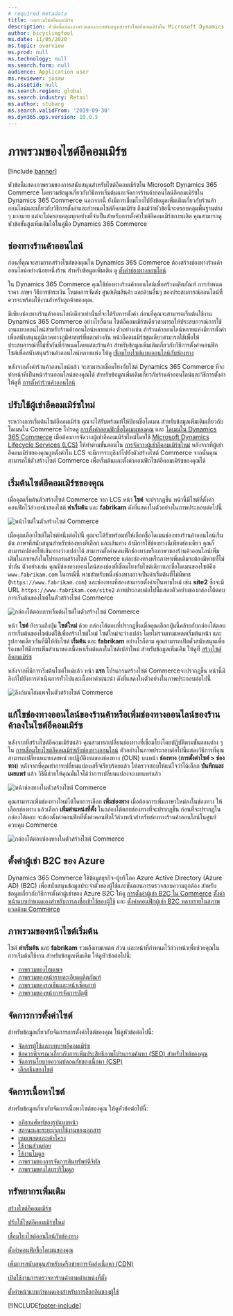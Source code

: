 ```yaml
---
# required metadata
title: ภาพรวมไซต์อีคอมเมิร์ซ
description: หัวข้อนี้แสดงภาพรวมของการสนับสนุนสำหรับไซต์อีคอมเมิร์ซใน Microsoft Dynamics 365 Commerce
author: bicyclingfool
ms.date: 11/05/2020
ms.topic: overview
ms.prod: null
ms.technology: null
ms.search.form: null
audience: Application user
ms.reviewer: josaw
ms.assetid: null
ms.search.region: global
ms.search.industry: Retail
ms.author: stuharg
ms.search.validFrom: '2019-09-30'
ms.dyn365.ops.version: 10.0.5
---
```


# <a name="e-commerce-site-overview"></a>ภาพรวมของไซต์อีคอมเมิร์ซ

[!include [banner](includes/banner.md)]

หัวข้อนี้แสดงภาพรวมของการสนับสนุนสำหรับไซต์อีคอมเมิร์ซใน Microsoft Dynamics 365 Commerce โดยรวมข้อมูลเกี่ยวกับวิธีการเริ่มต้นและจัดการร้านค้าออนไลน์อีคอมเมิร์ซใน Dynamics 365 Commerce นอกจากนี้ ยังมีการเชื่อมโยงไปยังข้อมูลเพิ่มเติมเกี่ยวกับร้านค้าออนไลน์และเกี่ยวกับวิธีการตั้งค่าและกำหนดไซต์อีคอมเมิร์ซ ถึงแม้ว่าหัวข้อนี้จะครอบคลุมพื้นฐานต่าง ๆ มากมาย แต่จะไม่ครอบคลุมทุกอย่างที่จำเป็นสำหรับการตั้งค่าไซต์อีคอมเมิร์ซการผลิต คุณสามารถดูหัวข้อขั้นสูงเพิ่มเติมได้ในคู่มือ Dynamics 365 Commerce

## <a name="online-store-channel"></a>ช่องทางร้านค้าออนไลน์

ก่อนที่คุณจะสามารถสร้างไซต์ของคุณใน Dynamics 365 Commerce ต้องสร้างช่องทางร้านค้าออนไลน์อย่างน้อยหนึ่งร้าน สำหรับข้อมูลเพิ่มเติม ดู [ตั้งค่าช่องทางออนไลน์](channel-setup-online.md) 

ใน Dynamics 365 Commerce คุณใช้ช่องทางร้านค้าออนไลน์เพื่อสร้างผลิตภัณฑ์ การกำหนดราคา ภาษา วิธีการชำระเงิน โหมดการจัดส่ง ศูนย์เติมสินค้า และด้านอื่นๆ ของประสบการณ์ออนไลน์ที่ควรจะพร้อมใช้งานสำหรับลูกค้าของคุณ.

มีเพียงช่องทางร้านค้าออนไลน์เดียวเท่านั้นที่จะได้รับการตั้งค่า ก่อนที่คุณจะสามารถเริ่มต้นใช้งาน Dynamics 365 Commerce อย่างไรก็ตาม ไซต์อีคอมเมิร์ซเดียวสามารถให้ประสบการณ์การใช้งานแบบออนไลน์สำหรับร้านค้าออนไลน์หลายแห่ง ตัวอย่างเช่น ถ้าร้านค้าออนไลน์หลายแห่งมีการตั้งค่าเพื่อสนับสนุนภูมิภาคทางภูมิศาสตร์ที่แตกต่างกัน หน้าอีคอมเมิร์ซชุดเดียวสามารถใช้เพื่อให้ประสบการณ์ที่ไม่ซ้ำกันที่กำหนดโดยแต่ละร้านค้า สำหรับข้อมูลเพิ่มเติมเกี่ยวกับวิธีการตั้งค่าคอนฟิกไซต์เพื่อสนับสนุนร้านค้าออนไลน์หลายแห่ง ให้ดู [เชื่อมโยงไซต์แบบออนไลน์กับช่องทาง](associate-site-online-store.md)

หลังจากตั้งค่าร้านค้าออนไลน์แล้ว จะสามารถเชื่อมโยงกับไซต์ Dynamics 365 Commerce ที่จะทำหน้าที่เป็นหน้าร้านออนไลน์ของคุณได้ สำหรับข้อมูลเพิ่มเติมเกี่ยวกับร้านค้าออนไลน์และวิธีการตั้งค่า ให้ดูที่ [การตั้งค่าร้านค้าออนไลน์](/dynamics365/unified-operations/retail/online-stores)

## <a name="deploy-a-new-e-commerce-tenant"></a>ปรับใช้ผู้เช่าอีคอมเมิร์ซใหม่

ระหว่างการเริ่มต้นไซต์อีคอมเมิร์ซ คุณจะได้รับพร้อมท์ให้ป้อนชื่อโดเมน สำหรับข้อมูลเพิ่มเติมเกี่ยวกับโดเมนใน Commerce โปรดดู [การตั้งค่าคอนฟิกชื่อโดเมนของคุณ](configure-your-domain-name.md) และ [โดเมนใน Dynamics 365 Commerce](domains-commerce.md) เมื่อต้องการจัดวางผู้เช่าอีคอมเมิร์ซใหม่โดยใช้ [Microsoft Dynamics Lifecycle Services (LCS)](/dynamics365/unified-operations/dev-itpro/lifecycle-services/lcs-user-guide) ให้ทำตามขั้นตอนใน [การจัดวางผู้เช่าอีคอมเมิร์ซใหม่](deploy-ecommerce-site.md) หลังจากที่ผู้เช่าอีคอมเมิร์ซของคุณถูกตั้งค่าใน LCS จะมีการระบุลิงก์ไปยังตัวสร้างไซต์ Commerce จากนั้นคุณสามารถใช้ตัวสร้างไซต์ Commerce เพื่อเริ่มต้นและตั้งค่าคอนฟิกไซต์อีคอมเมิร์ซของคุณได้

## <a name="initialize-your-e-commerce-site"></a>เริ่มต้นไซต์อีคอมเมิร์ซของคุณ

เมื่อคุณเริ่มต้นตัวสร้างไซต์ Commerce จาก LCS หน้า **ไซต์** จะปรากฏขึ้น หน้านี้มีไซต์ที่ตั้งค่าคอนฟิกไว้ล่วงหน้าสองไซต์ **ค่าเริ่มต้น** และ **fabrikam** ดังที่แสดงในตัวอย่างในภาพประกอบต่อไปนี้

![หน้าไซต์ในตัวสร้างไซต์ Commerce](media/e-commerce-site-01.png)

เมื่อคุณเลือกไซต์ใดไซต์หนึ่งต่อไปนี้ คุณจะได้รับพร้อมท์ให้เลือกชื่อโดเมนช่องทางร้านค้าออนไลน์เริ่มต้น ภาษาที่สนับสนุนสำหรับช่องทางที่เลือก และเส้นทาง ถ้ามีการใช้ช่องทางนีเพียงช่องเดียว คุณก็สามารถปล่อยให้เส้นทางว่างเปล่าได้ สามารถตั้งค่าคอนฟิกช่องทางหรือภาษาของร้านค้าออนไลน์เพิ่มเติมในภายหลังในโปรแกรมสร้างไซต์ Commerce แต่ละช่องทางหรือภาษาเพิ่มเติมจะต้องมีพาธที่ไม่ซ้ำกัน ตัวอย่างเช่น คุณมีช่องทางออนไลน์สองช่องที่เชื่อมโยงกับไซต์เดียวและชื่อโดเมนของไซต์คือ `www.fabrikam.com` ในกรณีนี้ พาธสำหรับหนึ่งช่องทางอาจเป็นค่าเริ่มต้นที่ไม่มีพาธ (`https://www.fabrikam.com`) และช่องทางที่สองสามารถตั้งค่าเป็นพาธใหม่ เช่น **site2** ซึ่งจะมี URL `https://www.fabrikam.com/site2` ภาพประกอบต่อไปนี้แสดงตัวอย่างของกล่องโต้ตอบการเริ่มต้นของไซต์ในตัวสร้างไซต์ Commerce

![กล่องโต้ตอบการเริ่มต้นไซต์ในตัวสร้างไซต์ Commerce](media/e-commerce-site-02.png)

หน้า **ไซต์** ยังรวมถึงปุ่ม **ไซต์ใหม่** ด้วย กล่องโต้ตอบที่ปรากฏขึ้นเมื่อคุณเลือกปุ่มนี้คล้ายกับกล่องโต้ตอบการเริ่มต้นของไซต์แต่ใช้เพื่อสร้างไซต์ใหม่ ไซต์ใหม่จะว่างเปล่า โดยไม่รวมเทมเพลตเริ่มต้นหน้า และรูปภาพเดียวกันที่มีให้กับไซต์ **เริ่มต้น** และ **fabrikam** อย่างไรก็ตาม คุณสามารถเปิดตั๋วสนับสนุนเพื่อร้องขอให้มีการเพิ่มสำเนาของเนื้อหาเริ่มต้นลงในไซต์เปล่าใหม่ สำหรับข้อมูลเพิ่มเติม ให้ดูที่ [สร้างไซต์อีคอมเมิร์ซ](create-ecommerce-site.md)

หลังจากที่มีการเริ่มต้นไซต์ใหม่แล้ว หน้า **แรก** โปรแกรมสร้างไซต์ Commerceจะปรากฏขึ้น หน้านี้มีลิงก์ไปยังการดำเนินการทั่วไปและเนื้อหาคำแนะนำ ดังที่แสดงในตัวอย่างในภาพประกอบต่อไปนี้

![ลิงก์บนโฮมเพจในตัวสร้างไซต์ Commerce](media/e-commerce-site-03.png)

## <a name="modify-online-store-channels-or-add-online-store-channels-to-an-e-commerce-site"></a>แก้ไขช่องทางออนไลน์ของร้านค้าหรือเพิ่มช่องทางออนไลน์ของร้านค้าลงในไซต์อีคอมเมิร์ซ

หลังจากที่สร้างไซต์อีคอมเมิร์ซแล้ว คุณสามารถเปลี่ยนช่องทางที่เชื่อมโยงโดยปฏิบัติตามขั้นตอนต่าง ๆ ใน [การเชื่อมโยงไซต์อีคอมเมิร์ซกับช่องทางออนไลน์](associate-site-online-store.md) ตัวอย่างในภาพประกอบต่อไปนี้แสดงวิธีการที่คุณสามารถเปลี่ยนหมายเลขหน่วยปฏิบัติงานของช่องทาง (OUN) บนหน้า **ช่องทาง** (**การตั้งค่าไซต์ \> ช่องทาง**) หลังจากที่คุณทำการเปลี่ยนแปลงเสร็จเรียบร้อยแล้ว ให้ตรวจสอบให้แน่ใจว่าได้เลือก **บันทึกและเผยแพร่** แล้ว วิธีนี้ช่วยให้คุณมั่นใจได้ว่าการเปลี่ยนแปลงจะเผยแพร่แล้ว

![หน้าช่องทางในตัวสร้างไซต์ Commerce](media/e-commerce-site-04.png)

คุณสามารถเพิ่มช่องทางใหม่ได้โดยการเลือก **เพิ่มช่องทาง** เมื่อต้องการเพิ่มภาษาใหม่ลงในช่องทาง ให้เลือกช่องทาง แล้วเลือก **เพิ่มตำแหน่งที่ตั้ง** ในกล่องโต้ตอบช่องทางที่จะปรากฏขึ้น ก่อนที่จะปรากฏในกล่องโต้ตอบ จะต้องตั้งค่าคอนฟิกที่ตั้งค่าคอนฟิกไว้ล่วงหน้าสำหรับช่องทางร้านค้าออนไลน์ในศูนย์ควบคุม Commerce

![กล่องโต้ตอบช่องทางในตัวสร้างไซต์ Commerce](media/e-commerce-site-05.png)

## <a name="set-up-an-azure-b2c-tenant"></a>ตั้งค่าผู้เช่า B2C ของ Azure

Dynamics 365 Commerce ใช้ข้อมูลธุรกิจ-ผู้บริโภค Azure Active Directory (Azure AD) (B2C) เพื่อสนับสนุนข้อมูลประจำตัวของผู้ใช้และขั้นตอนการตรวจสอบความถูกต้อง สำหรับข้อมูลเกี่ยวกับวิธีการตั้งค่าผู้เช่าของ Azure B2C ให้ดู [การตั้งค่าผู้เช่า B2C ใน Commerce](set-up-b2c-tenant.md) [ตั้งค่าหน้าแบบกำหนดเองสำหรับการลงชื่อเข้าใช้ของผู้ใช้](custom-pages-user-logins.md) และ [ตั้งค่าคอนฟิกผู้เช่า B2C หลายรายในสภาพแวดล้อม Commerce](configure-multi-b2c-tenants.md)

## <a name="overview-of-the-default-site-pages"></a>ภาพรวมของหน้าไซต์เริ่มต้น

ไซต์ **ค่าเริ่มต้น** และ **fabrikam** รวมถึงเทมเพลต ส่วน และหน้าที่กำหนดไว้ล่วงหน้าเพื่อช่วยคุณในการเริ่มต้นใช้งาน สำหรับข้อมูลเพิ่มเติม ให้ดูหัวข้อต่อไปนี้:

- [ภาพรวมของโฮมเพจ](quick-tour-home-page.md)
- [ภาพรวมของหน้ารายละเอียดผลิตภัณฑ์](quick-tour-pdp.md)
- [ภาพรวมของรถเข็นและหน้าเช็คเอาท์](quick-tour-cart-checkout.md)
- [ภาพรวมของหน้าการจัดการบัญชี](quick-tour-account-management.md)

## <a name="manage-site-settings"></a>จัดการการตั้งค่าไซต์

สำหรับข้อมูลเกี่ยวกับจัดการการตั้งค่าไซต์ของคุณ ให้ดูหัวข้อต่อไปนี้:

- [จัดการผู้ใช้และบทบาทอีคอมเมิร์ซ](manage-ecommerce-users-roles.md)
- [ข้อควรพิจารณาเกี่ยวกับการเพิ่มประสิทธิภาพโปรแกรมค้นหา (SEO) สำหรับไซต์ของคุณ](/search-engine-optimization-considerations.md)
- [จัดการนโยบายความปลอดภัยของเนื้อหา (CSP)](manage-csp.md)
- [เลือกธีมของไซต์](select-site-theme.md)

## <a name="manage-site-content"></a>จัดการเนื้อหาไซต์

สำหรับข้อมูลเกี่ยวกับจัดการเนื้อหาไซต์ของคุณ ให้ดูหัวข้อต่อไปนี้:

- [อภิธานศัพท์ของรูปแบบหน้า](page-elements-overview.md)
- [สถานะและระยะเวลาใช้งานของเอกสาร](document-states-overview.md)
- [เทมเพลตและเค้าโครง](templates-layouts-overview.md)
- [ใช้งานส่วนย่อย](work-with-fragments.md)
- [ใช้งานโมดูล](work-with-modules.md)
- [ภาพรวมของการจัดการสินทรัพย์ดิจิทัล](dam-overview.md)
- [ภาพรวมของไลบรารีโมดูล](starter-kit-overview.md)

## <a name="additional-resources"></a>ทรัพยากรเพิ่มเติม

[สร้างไซต์อีคอมเมิร์ซ](create-ecommerce-site.md)

[ปรับใช้ไซต์อีคอมเมิร์ซใหม่](deploy-ecommerce-site.md)

[เชื่อมโยงไซต์ออนไลน์กับช่องทาง](associate-site-online-store.md)

[ตั้งค่าคอนฟิกชื่อโดเมนของคุณ](configure-your-domain-name.md)

[เพิ่มการสนับสนุนสำหรับเครือข่ายการจัดส่งเนื้อหา (CDN)](add-cdn-support.md)

[เปิดใช้งานการตรวจหาร้านค้าตามตำแหน่งที่ตั้ง](enable-store-detection.md)

[ตั้งค่าหน้าแบบกำหนดเองสำหรับการล็อกอินของผู้ใช้](custom-pages-user-logins.md)


[!INCLUDE[footer-include](../includes/footer-banner.md)]